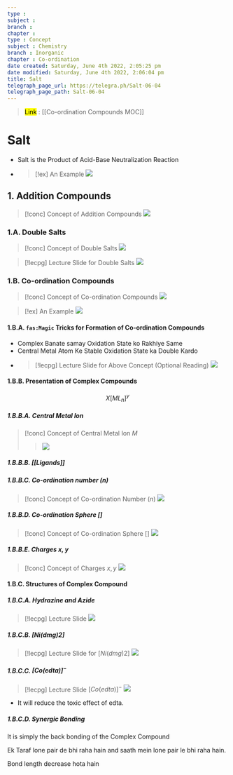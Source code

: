 ```yaml
---
type : 
subject : 
branch :
chapter :
type : Concept
subject : Chemistry
branch : Inorganic 
chapter : Co-ordination
date created: Saturday, June 4th 2022, 2:05:25 pm
date modified: Saturday, June 4th 2022, 2:06:04 pm
title: Salt
telegraph_page_url: https://telegra.ph/Salt-06-04
telegraph_page_path: Salt-06-04
---
```


> <mark class="hltr-blue">Link</mark> : [[Co-ordination Compounds MOC]]

# Salt

- Salt is the Product of Acid-Base Neutralization Reaction
- > [!ex] An Example
    > ![](https://i.imgur.com/wHUEjZD.png)

## 1. Addition Compounds

> [!conc] Concept of Addition Compounds
> ![](https://i.imgur.com/1Rfyw67.png)

### 1.A. Double Salts

> [!conc] Concept of Double Salts
> ![](https://i.imgur.com/vBG7OA2.png)

> [!lecpg] Lecture Slide for Double Salts
> ![](https://i.imgur.com/pEpyfw5.png)

### 1.B. Co-ordination Compounds

> [!conc] Concept of Co-ordination Compounds
> ![](https://i.imgur.com/XXenh1g.png)

> [!ex] An Example
> ![](https://i.imgur.com/X6hwUsh.png)

#### 1.B.A. `fas:Magic` Tricks for Formation of Co-ordination Compounds

- Complex Banate samay Oxidation State ko Rakhiye Same
- Central Metal Atom Ke Stable Oxidation State ka Double Kardo
- > [!lecpg] Lecture Slide for Above Concept (Optional Reading)
    > ![](https://i.imgur.com/kb5ts0a.png)

#### 1.B.B. Presentation of Complex Compounds

$$X[ML_n]^y$$

##### 1.B.B.A. Central Metal Ion

> [!conc] Concept of Central Metal Ion $M$ 
> > ![](https://i.imgur.com/QnmMrY9.png)

##### 1.B.B.B. [[Ligands]]

##### 1.B.B.C. Co-ordination number $(n)$
>[!conc] Concept of Co-ordination Number $(n)$
>![](https://i.imgur.com/wihrDwx.png)

##### 1.B.B.D. Co-ordination Sphere $[]$
>[!conc] Concept of Co-ordination Sphere $[]$
>![](https://i.imgur.com/P0YXEyB.png)

##### 1.B.B.E. Charges $x,y$
>[!conc] Concept of Charges $x,y$
>![](https://i.imgur.com/iZDBVWE.png)





#### 1.B.C. Structures of Complex Compound
##### 1.B.C.A. Hydrazine and Azide
>[!lecpg] Lecture Slide
>![](https://i.imgur.com/cCViyzH.png)


##### 1.B.C.B. $[Ni(dmg)2]$
>[!lecpg] Lecture Slide for $[Ni(dmg)2]$
>![](https://i.imgur.com/0DjhoRP.png)



##### 1.B.C.C. $[Co(edta)]^-$
>[!lecpg] Lecture Slide $[Co(edta)]^-$
>![](https://i.imgur.com/OTzZKTW.png)
+ It will reduce the toxic effect of edta.









##### 1.B.C.D. Synergic Bonding
It is simply the back bonding of the Complex Compound

Ek Taraf lone pair de bhi raha hain and saath mein lone pair le bhi raha hain.

Bond length decrease hota hain

